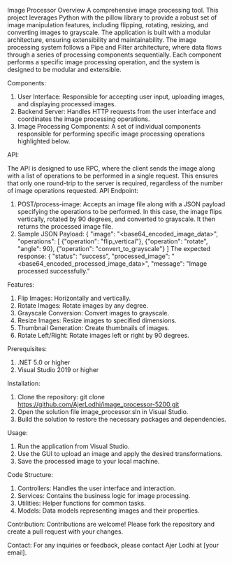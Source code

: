 Image Processor 
Overview
A comprehensive image processing tool. This project leverages Python with the pillow library to provide a robust set of image manipulation features, including flipping, rotating, resizing, and converting images to grayscale. The application is built with a modular architecture, ensuring extensibility and maintainability. The image processing system follows a Pipe and Filter architecture, where data flows through a series of processing components sequentially. Each component performs a specific image processing operation, and the system is designed to be modular and extensible.
 
Components:
1) User Interface: Responsible for accepting user input, uploading images, and displaying processed images.
2) Backend Server: Handles HTTP requests from the user interface and coordinates the image processing operations.
3) Image Processing Components: A set of individual components responsible for performing specific image processing operations highlighted below.

API:

The API is designed to use RPC, where the client sends the image along with a list of
 operations to be performed in a single request. This ensures that only one round-trip to the
 server is required, regardless of the number of image operations requested.
 API Endpoint:
 1) POST/process-image: Accepts an image file along with a JSON payload specifying the operations to be performed. In this case, the image flips vertically, rotated by 90 degrees, and converted to grayscale. It then returns the processed image file.
 2) Sample JSON Payload:
  {
 "image": "<base64_encoded_image_data>",
 "operations": [
 {"operation": "flip_vertical"},
 {"operation": "rotate", "angle": 90},
 {"operation": "convert_to_grayscale"}
 ]
 The expected response:
 {
 "status": "success",
 "processed_image": "<base64_encoded_processed_image_data>",
 "message": "Image processed successfully."

Features:
1) Flip Images: Horizontally and vertically.
2) Rotate Images: Rotate images by any degree.
3) Grayscale Conversion: Convert images to grayscale.
4) Resize Images: Resize images to specified dimensions.
5) Thumbnail Generation: Create thumbnails of images.
6) Rotate Left/Right: Rotate images left or right by 90 degrees.

Prerequisites:
1) .NET 5.0 or higher
2) Visual Studio 2019 or higher

Installation:
1) Clone the repository: git clone https://github.com/AjerLodhi/image_processor-5200.git
2)  Open the solution file image_processor.sln in Visual Studio.
3)   Build the solution to restore the necessary packages and dependencies.

Usage:
1) Run the application from Visual Studio.
2) Use the GUI to upload an image and apply the desired transformations.
3) Save the processed image to your local machine.

Code Structure:
1) Controllers: Handles the user interface and interaction.
2) Services: Contains the business logic for image processing.
3) Utilities: Helper functions for common tasks.
4) Models: Data models representing images and their properties.

Contribution: 
Contributions are welcome! Please fork the repository and create a pull request with your changes.

Contact: 
For any inquiries or feedback, please contact Ajer Lodhi at [your email].

